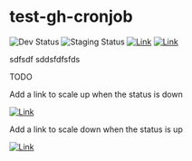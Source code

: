 # test-gh-cronjob

![Dev Status](https://img.shields.io/badge/Aurora_Dev_Status-Up-green) ![Staging Status](https://img.shields.io/badge/Aurora_Staging_Status-Up-green) [![Link](https://img.shields.io/badge/Go_to_scale_up_action-blue)](https://github.com/olaals/test-gh-cronjob/actions/workflows/scale_up.yml) [![Link](https://img.shields.io/badge/Go_to_scale_down_action-blue)](https://github.com/olaals/test-gh-cronjob/actions/workflows/scale_down.yml)

sdfsdf
sddsfdfsfds

TODO

Add a link to scale up when the status is down

[![Link](https://img.shields.io/badge/Go_to_scale_up_action-blue)](https://github.com/olaals/test-gh-cronjob/actions/workflows/scale_up.yml)

Add a link to scale down when the status is up


[![Link](https://img.shields.io/badge/Go_to_scale_down_action-blue)](https://github.com/olaals/test-gh-cronjob/actions/workflows/scale_down.yml)
